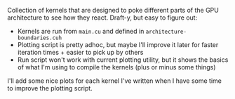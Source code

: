 Collection of kernels that are designed to poke different parts of the GPU
architecture to see how they react. Draft-y, but easy to figure out:

- Kernels are run from `main.cu` and defined in `architecture-boundaries.cuh`
- Plotting script is pretty adhoc, but maybe I'll improve it later for faster
iteration times + easier to pick up by others
- Run script won't work with current plotting utility, but it shows the basics
of what I'm using to compile the kernels (plus or minus some things) 

I'll add some nice plots for each kernel I've written when I have some time to
improve the plotting script.
